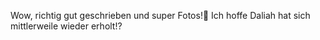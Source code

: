 Wow, richtig gut geschrieben und super Fotos!👏
Ich hoffe Daliah hat sich mittlerweile wieder erholt!?